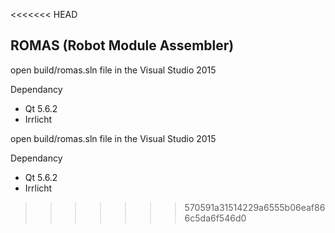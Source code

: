 <<<<<<< HEAD
## ROMAS (Robot Module Assembler)


open build/romas.sln file in the Visual Studio 2015


Dependancy
- Qt 5.6.2
- Irrlicht



open build/romas.sln file in the Visual Studio 2015


Dependancy
- Qt 5.6.2
- Irrlicht

>>>>>>> 570591a31514229a6555b06eaf866c5da6f546d0
